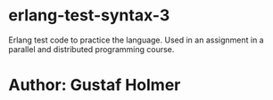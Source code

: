 # erlang-test-syntax-3
Erlang test code to practice the language. Used in an assignment in a parallel and distributed programming course.

# Author: Gustaf Holmer
